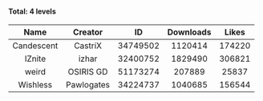 #### Total: 4 levels

| Name | Creator | ID | Downloads | Likes |
|:---:|:---:|:---:|:---:|:---:|
| Candescent | CastriX | 34749502 | 1120414 | 174220
| IZnite | izhar | 32400752 | 1829490 | 306821
| weird | OSIRIS GD | 51173274 | 207889 | 25837
| Wishless | Pawlogates | 34224737 | 1040685 | 156544
